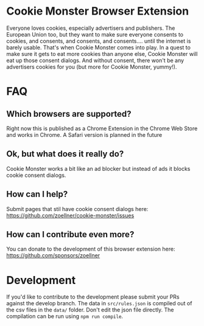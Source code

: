 # Cookie Monster Browser Extension

Everyone loves cookies, especially advertisers and publishers. The European Union too, but they want to make sure everyone consents to cookies, and consents, and consents, and consents.... until the internet is barely usable. That's when Cookie Monster comes into play. In a quest to make sure it gets to eat more cookies than anyone else, Cookie Monster will eat up those consent dialogs. And without consent, there won't be any advertisers cookies for you (but more for Cookie Monster, yummy!).

# FAQ

## Which browsers are supported?
Right now this is published as a Chrome Extension in the Chrome Web Store and works in Chrome. A Safari version is planned in the future

## Ok, but what does it really do?
Cookie Monster works a bit like an ad blocker but instead of ads it blocks cookie consent dialogs.

## How can I help?
Submit pages that stil have cookie consent dialogs here: https://github.com/zoellner/cookie-monster/issues

## How can I contribute even more?
You can donate to the development of this browser extension here: https://github.com/sponsors/zoellner


# Development
If you'd like to contribute to the development please submit your PRs against the develop branch.
The data in `src/rules.json` is compiled out of the csv files in the `data/` folder. Don't edit the json file directly.
The compilation can be run using `npm run compile`.

